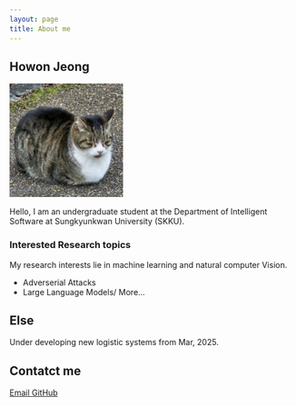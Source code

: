 ```yaml
---
layout: page
title: About me
---
```

## Howon Jeong

<img src="../prof.jpeg" width="200" height="200"/>

Hello, I am an undergraduate student at the Department of Intelligent Software at Sungkyunkwan University (SKKU).

### Interested Research topics

My research interests lie in machine learning and natural computer Vision.
- Adverserial Attacks
- Large Language Models/
More...

## Else

Under developing new logistic systems from Mar, 2025.

## Contatct me
<a href = "howon128@skku.edu"> Email </a>
<a href = "https://github.com/howonJeong"> GitHub </a>
